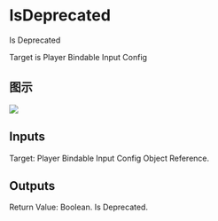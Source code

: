 # IsDeprecated

Is Deprecated

Target is Player Bindable Input Config

## 图示

![]($-20221218-19285961.png)

## Inputs

Target: Player Bindable Input Config Object Reference.  

## Outputs

Return Value: Boolean. Is Deprecated.

